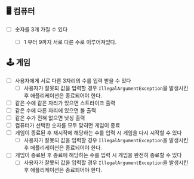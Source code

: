 ## 🖥 컴퓨터
-[ ] 숫자를 3개 가질 수 있다
  -[ ] 1 부터 9까지 서로 다른 수로 이루어져있다.


## 🕹 게임
-[ ] 사용자에게 서로 다른 3자리의 수를 입력 받을 수 있다
  -[ ] 사용자가 잘못되 값을 입력할 경우 `IllegalArgumentException`을 발생시킨 후 애플리케이션은 종료되어야 한다.
-[ ] 같은 수에 같은 자리가 있으면 스트라이크 출력
-[ ] 같은 수에 다른 자리에 있으면 볼 출력
-[ ] 같은 수가 전혀 없으면 낫싱 출력
-[ ] 컴퓨터가 선택한 숫자를 모두 맞히면 게임이 종료
-[ ] 게임이 종료된 후 재시작에 해당하는 수를 입력 시 게임을 다시 시작할 수 있다
  -[ ] 사용자가 잘못되 값을 입력할 경우 `IllegalArgumentException`을 발생시킨 후 애플리케이션은 종료되어야 한다.
-[ ] 게임이 종료된 후 종료에 해당하는 수를 입력 시 게임을 완전히 종료할 수 있다
  -[ ] 사용자가 잘못되 값을 입력할 경우 `IllegalArgumentException`을 발생시킨 후 애플리케이션은 종료되어야 한다.